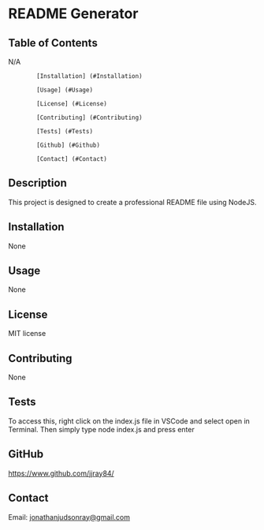 # README Generator


## Table of Contents
N/A

            [Installation] (#Installation)

            [Usage] (#Usage)

            [License] (#License)

            [Contributing] (#Contributing)

            [Tests] (#Tests)

            [Github] (#Github)

            [Contact] (#Contact)

## Description
This project is designed to create a professional README file using NodeJS.

## Installation
None

## Usage
None

## License
MIT license

## Contributing
None

## Tests
To access this, right click on the index.js file in VSCode and select open in Terminal. Then simply type node index.js and press enter

## GitHub
https://www.github.com/jjray84/

## Contact
Email: jonathanjudsonray@gmail.com

